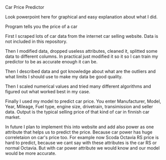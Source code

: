 Car Price Predictor

Look powerpoint here for graphical and easy explanation about what I did.

Program tells you the price of a car

First I scraped lots of car data from the internet car selling website. Data is not included in this repository.

Then I modified data, dropped useless attributes, cleaned it, splitted some data to different columns. In practical just modified it so it so I can train my predictor to be as accurate enough it can be. 

Then I described data and got knowledge about what are the outliers and what limits I should use to make my data be good quality.

Then I scaled numerical values and tried many different algorithms and figured out what worked best in my case.

Finally I used my model to predict car price. You enter Manufacturer, Model, Year, Mileage, Fuel type, engine size, drivetrain, transimission and seller data. Output is the typical selling price of that kind of car in finnish car market. 

In future I plan to implement this into website and add also power as one attribute that helps us to predict the price. Because car power has huge correletaion on car's price too. For example now Scoda Octavia RS price is hard to predict, because we cant say with these attributes is the car RS or normal Octavia. But with car power attribute we would know and our model would be more accurate.

